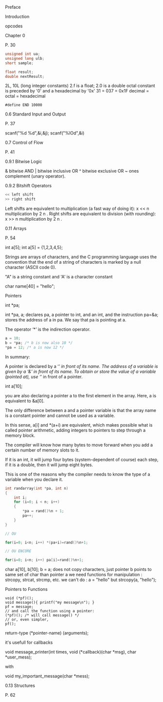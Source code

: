 Preface

Introduction

opcodes

Chapter 0

P. 30

```c++
unsigned int ua;
unsigned long ulb;
short sample;

float result;
double nextResult;
```

2L, 10L (long integer constants)
2.f is a float; 2.0 is a double
octal constant is preceded by '0' and a hexadecimal by '0x'
31 = 037 = 0x1F
decimal = octal = hexadecimal

`#define END 10000`

0.6 Standard Input and Output

P. 37

scanf("%d %d",&i,&j);
scanf("%lOd",&i)

0.7 Control of Flow

P. 41

0.9.1 Bitwise Logic

&	bitwise AND
|	bitwise inclusive OR
^	bitwise exclusive OR
~	ones complement (unary operator).

0.9.2 Bitshift Operators

```c++
<< left shift
>> right shift
```

Left shifts are equivalent to multiplication (a fast way of doing it):
x << n	multiplication by 2 n .
Right shifts are equivalent to division (with rounding):
x >> n	multiplication by 2 n .

0.11 Arrays

P. 54

int a[5];
int a[5] = {1,2,3,4,5};

Strings are arrays of characters, and the C programming language uses the convention that the end of a string of characters is marked by a null character (ASCII code 0).

"A" is a string constant and 'A' is a character constant

char name[40] = "hello";

Pointers

int *pa;

int *pa, a;
declares pa, a pointer to int, and an int, and the instruction
pa=&a;
stores the address of a in pa. We say that pa is pointing at a.

The operator ‘*’ is the indirection operator.

```c++
a = 10;
b = *pa; /* b is now also 10 */
*pa = 12; /* a is now 12 */
```

In summary:

A pointer is declared by a ‘*’ in front of its name.
The address of a variable is given by a ‘&’ in front of its name.
To obtain or store the value of a variable (pointed at), use ‘*’ in front of a pointer.


int a[10];

you are also declaring a pointer a to the first element in the array. Here, a is equivalent to &a[0].

The only difference between a and a pointer variable is that the array name is a constant pointer and cannot be used as a variable.

In this sense, a[i] and *(a+i) are equivalent, which makes possible what is called pointer arithmetic, adding integers to pointers to step through a memory block.

The compiler will know how many bytes to move forward when you add a certain number of memory slots to it.

If it is an int, it will jump four bytes (system-dependent of course) each step, if it is a double, then it will jump eight bytes.

This is one of the reasons why the compiler needs to know the type of a variable when you declare it.

```c++
int randarray(int *pa, int n)
{
	int i;
	for (i=0; i < n; i++)
	{
		*pa = rand()%n + 1;
		pa++;
	}
}

// OU

for(i=0; i<n; i++) *(pa+i)=rand()%n+1;

// OU ENCORE

for(i=0; i<n; i++) pa[i]=rand()%n+1;

```

char a[10], b[10];
b = a;
does not copy characters, just pointer b points to same set of char than pointer a
we need functions for manipulation : strcopy, strcat, strcmp, etc.
we can't do : a = "hello" but strcopy(a, "hello");

Pointers to Functions

```
void (*pf)();
void message(){ printf("my message\n"); }
pf = message;
// and call the function using a pointer:
(*pf)(); /* will call message() */
// or, even simpler,
pf();
```

return-type (*pointer-name) (arguments);

it's usefull for callbacks

void message_printer(int times, void (*callback)(char *msg), char *user_mess);

with

void my_important_message(char *mess);

0.13 Structures

P. 62
